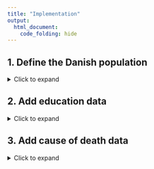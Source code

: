```yaml
---
title: "Implementation"
output: 
  html_document:
    code_folding: hide
---
```




## 1. Define the Danish population
<details>
  <summary>Click to expand</summary>  

The first step is to determine which records in the CPR registry should be considered part of the Danish population for any given year. All disease/operation/medication data will be queried from this population.

The Danish CPR register contains data on all individuals who have received a CPR number. In order to construct an accurate estimate of the Danish population for any given year, we had to excluded the records of those who had died, immigrated, or were temporarily living outside of Denmark as of 1. January for the given year. Additionally, some records were excluded due to incomplete information. The records remaining were considered to comprise the Danish population for that year.  

Records were excluded from the dataset if they met any of the following criteria:  

* Contain a `NA` value for `bef_year`
* Contain a `NA` value for date of birth (`fdato`)
* Are under aged 35 as of 1. January
* Those with a registered death occurring before 1. January  

To remove all records who are not residents as of 1. January, records were excluded if the met any of the following criteria:

  * Emigrated from Denmark before 1. January
  * Immigrated to Denmark after 1. January
  * Were born outside of Denmark, but have no data on date of arrival in Denmark
  * Those temporarily living outside of Denmark as of 1. January. This estimate likely slightly under counts the true number of people temporarily living overseas, meaning a small number of records in our dataset might not truly reside in Denmark for the given year.



### Implementation in R

To implement the above exclusion in R, the following code was used, using the year 2016 as an example:

1. Read in the data from the CPR registry and death registry  
  <details>
    <summary>Expand to see code</summary>  
  
    ```r
      # library(data.table)
      # library(lubridate)
      # library(heaven)
      
      date_start <- as.Date("2016-01-01") # For this example, we will work on the year 2016
      path_pop <- "<path_to_cpr_registry>"
      
      pop_base <- importSAS(
        filename = path_pop,
        keep = c("pnr", "fdato", "bef_year", "sex", "first_ind", "last_ind", "last_ud", "ie_type", "opr_land"),
        where = "bef_year ne . & fdato ne .", # Ignore records with missing bef_year or fdato
        date.vars = c("fadto","first_ind","last_ind","last_ud"),
        character.vars = c("pnr", "sex")
      )
      
      # Because every records we imported has a valid bef_year, we no longer need this
      # variable - so we delete it
      pop_base[, bef_year := NULL]
      
      dead <-
        importSAS(
          filename = path_dead,
          keep = c("pnr", "doddato"),
          date.vars = "doddato",
          filter = pop_base[, .(pnr)] # Only care about deaths among those in our selected population
        )
      # Impose standard column name and order convention to be used for all outcome in
      # HjerteTal2
      dead[, event := "death"]
      setnames(dead, c("pnr","event_date","event"))
      setcolorder(dead, c("pnr","event_date","event"))
      setkey(dead, pnr)
      
      # In our project, kommune data is in a seperate dataset from the population data
      # (linked by PNR)
      kom_all <-
        importSAS(
          filename = path_kom,
          keep = c("pnr", "year", "kom"),
          filter = pop_base[, .(pnr)],
          character.vars = c("pnr", "kom"),
          where = "year between 2004 and 2016"
        )
      
      # We need the historical kommune data in a later step, but most we will only be
      # looking at the dataset of where people are living in 2016, so we make a
      # separate dataset for that
      kom <- kom_all[year == date_start, ]
      # Merge kommune data onto population data
      pop_base <- merge(pop_base, kom, all.x = TRUE, by = "pnr")
      pop_base[is.na(kom), kom := "Unknown"]
    ```
  
  </details>  

2. Remove those who died before 1. January
  <details>
    <summary>Expand to see code</summary>
    
    ```r
    died_before_start <- dead[event_date < date_start, pnr]
    pop_base <- pop_base[!(pnr %in% died_before_start), ]
    ```
  
  </details>

3. Remove those under 35
  <details>
    <summary>Expand to see code</summary>
  
    ```r
    # define age as of 1. Jan
    pop_base[, age := floor(as.numeric(date_start - fdato) / 365.25)]
    
    pop_base <-
      pop_base[age >= age_minimum, ]
    ```
  
  </details>

4. Remove those who emigrated from Denmark before 1. January
  <details>
    <summary>Expand to see code</summary>
  
    ```r
    emigrate <- pop_base[(last_ind < last_ud) |
                           (is.na(first_ind) & !is.na(last_ud)),
                         .(pnr, last_ud)]
    emigrate[, event := "emigrate"]
    setnames(emigrate, c("pnr","event_date","event"))
    setcolorder(emigrate, c("pnr","event_date","event"))
    
    emigrate_before <- emigrate[event_date < date_start, pnr]
    pop_base <- pop_base[!(pnr %in% emigrate_before), ]
    ```
  
  </details>

5. Remove those who immigrated to Denmark after 1. January
  <details>
    <summary>Expand to see code</summary>
  
    ```r
    immigrate <- pop_base[(is.na(last_ud) &
                            !is.na(first_ind)),
                         .(pnr, last_ud)]
    immigrate[, event := "immigrate"]
    setnames(immigrate, c("pnr","event_date","event"))
    setcolorder(immigrate, c("pnr","event_date","event"))
    
    immigrate_before <- immigrate[event_date > date_start, pnr]
    pop_base <- pop_base[!(pnr %in% immigrate_before), ]
    ```
  
  </details>

6. Remove those born outside Denmark who have no arrival date and are not registered to any kommune
  <details>
    <summary>Expand to see code</summary>
  
    ```r
    born_abroad_no_arrival <- pop_base[(ie_type == 2 |
                                         (is.na(ie_type) & opr_land != 5100)) &
                                         (is.na(first_ind) & kom == "Unknown"),
                                       pnr]
    pop_base <- pop_base[!(pnr %in% born_abroad_no_arrival), ]
    ```
  
  </details>

7. Remove those who are temporarily living outside Denmark as of 1. January
  <details>
    <summary>Expand to see code</summary>
  
    ```r
    # Some records have a travel history that clearly shows they are not residents
    # as of 1. Jan
    expat <-
      pop_base[last_ind > last_ud &
                 between(date_start, last_ud, last_ind), pnr]
    pop_base <- pop_base[!(pnr %in% expat)]
    
    # Some records are potentially not residents of DK as of 1. Jan, but we cannot
    # determine this using travel data alone. Here we cross reference with the
    # kommune dataset to see if these records are registered in any kommune in DK
    tmp_abroad <- pop_base[kom == "Unknown" &
                             (last_ind > date_start) &
                             (first_ind != last_ind),
                           pnr]
    pop_base <- pop_base[!(pnr %in% tmp_abroad)]
    ```
  
  </details>

8. Remove those with corrupted travel data
  <details>
    <summary>Expand to see code</summary>
  
    ```r
    corrupt_travel <- expat[((first_ind > last_ind) &
                        (first_in != last_ind)),
                     pnr]
    pop_base <- pop_base[!(pnr %in% corrupt_travel)]
    ```
  
  </details>
  
9. Remove "zombie" records. These are records that do not have a death date, nor immigration date, but at no longer living in DK (i.e. some records appear to be >120 year old). To identify these records we look at both their age and their kommune registration. If we see that they are very old in 2016 (>100) AND they have never been registered to a kommune at anytime in the previous 10 years, we remove the records
  <details>
    <summary>Expand to see code</summary>
  
    ```r
    no_current_kom <- pop_base[age >= 100 & kom == "Unknown", pnr]
    no_kom_hisotry <- kom_all[pnr %in% no_current_kom, 
                              ][, last_kom := max(year), by = "pnr"
                                ][last_kom < year(date_start - years(13)), pnr]
    pop_base <- pop_base[!(pnr %in% no_kom_hisotry), ]
    ```
  
  </details>
</details>

## 2. Add education data
<details>
  <summary>Click to expand</summary>  
The education level for each person was defined as the highest educational level
attained as of 1. January for the given year. If education data for any specific
perosne is missing for the year 2016, we take the most recent year's data, before 2016,
that is available for that person.

```r
# Imports education data for all years for each PNR record
edu_base <-
  importSAS(
    filename = path_edu,
    keep = c("pnr", "year", "udd_niveau_k"),
    filter = pop_base[, .(pnr)]
  )

# Remove any data from after 2016
edu_base <- edu_base[year <= year(date_start)]

# Keep only the most recent year's data for each person
setorder(edu_base, pnr, year)
edu_base <- unique(edu_base, by = "pnr")

setkey(edu_base, pnr)

# Classify education levels according to HjerteTal2's groupings
edu_base <- edu_grouping(edu_base, edu_labs = edu_labs)
edu_base[, udd_niveau_k := NULL] # delete raw variable


```


</details>

## 3. Add cause of death data
<details>
  <summary>Click to expand</summary>  
In order to know how many people died due to specific illnesses, we neeed to import data on the cause of death (COD). In addition to the primary COD, there are often contributing secondary CODs. If a specific illness is listed among either the primary, or any of the contributing CODs, it is counted towards that illness' mortality

1. Import and clean death registry data
  <details>
    <summary>Click to see code</summary>  
    
    ```r
    # Import dataset
    cod <-
      importSAS(
        filename = path_dead,
        keep = c(
          "pnr",
          "doddato",
          "c_dod_1a",
          "c_dod_1b",
          "c_dod_1c",
          "c_dod_1d",
          "c_dod_21",
          "c_dod_22",
          "c_dod_23",
          "c_dod_24"
        ),
        filter = pop_base[, .(pnr)],
        date.vars = "doddato"
      )
    # Standardize names
    cod_vars <- c(
      "pnr",
      "death_date",
      "cod1",
      "cod2",
      "cod3",
      "cod4",
      "cod5",
      "cod6",
      "cod7",
      "cod8"
    )
    setnames(
      cod,
     cod_vars 
    )
    
    # Clean the data. Change " " values to NA and add "D" to front of COD codes.
    # This "D" prefix is required because SKS codes used for diagnostic purposes
    # have the "D" prefixed to the ICD codes, but the codes as entered into the
    # death registry to not have this "D" prefix.
    cod[, (cod_vars) := lapply(.SD, function(i){
      i[i == " "] <- NA
      i[!is.na(i)] <- paste0("D", i[!is.na(i)])
      i
    })]
    
    ```
  
  </details>

2. Classify CODs due to the illness included in HjerteTal2. 
  <details>
      <summary>Click to see code</summary>  
      
      ```r
      # Convert 
      ```


</details>
